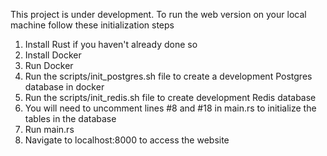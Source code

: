 This project is under development. To run the web version on your local machine follow these initialization steps

1. Install Rust if you haven't already done so
2. Install Docker
3. Run Docker 
4. Run the scripts/init_postgres.sh file to create a development Postgres database in docker
5. Run the scripts/init_redis.sh file to create development Redis database
6. You will need to uncomment lines #8 and #18 in main.rs to initialize the tables in the database
7. Run main.rs
8. Navigate to localhost:8000 to access the website
